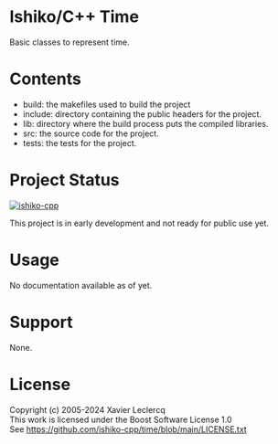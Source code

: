 # Ishiko/C++ Time

Basic classes to represent time.

# Contents

- build: the makefiles used to build the project
- include: directory containing the public headers for the project.
- lib: directory where the build process puts the compiled libraries.
- src: the source code for the project.
- tests: the tests for the project.

# Project Status

[![ishiko-cpp](https://circleci.com/gh/ishiko-cpp/time.svg?style=shield)](https://circleci.com/gh/ishiko-cpp/time)

This project is in early development and not ready for public use yet. 

# Usage

No documentation available as of yet.

# Support

None.

# License

Copyright (c) 2005-2024 Xavier Leclercq\
This work is licensed under the Boost Software License 1.0\
See https://github.com/ishiko-cpp/time/blob/main/LICENSE.txt
